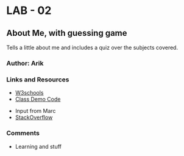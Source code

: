 # LAB - 02
## About Me, with guessing game
Tells a little about me and includes a quiz over the subjects covered.
### Author: Arik
### Links and Resources
* [W3schools](https://www.w3schools.com/)
* [Class Demo Code](https://github.com/DeltaVCode/cedarrapids-201d6/blob/master/class-02/demo/js/app.js)
+ Input from Marc
+ [StackOverflow](https://stackoverflow.com/)
### Comments
* Learning and stuff
